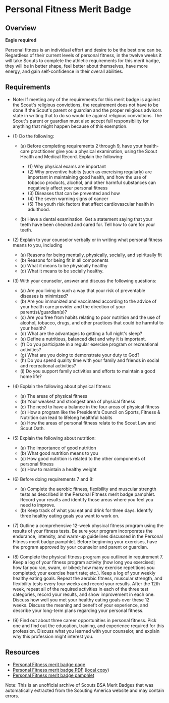 

# Personal Fitness Merit Badge


## Overview

**Eagle required**

Personal fitness is an individual effort and desire to be the best one can be. Regardless of their current levels of personal fitness, in the twelve weeks it will take Scouts to complete the athletic requirements for this merit badge, they will be in better shape, feel better about themselves, have more energy, and gain self-confidence in their overall abilities.

## Requirements

* Note: If meeting any of the requirements for this merit badge is against the Scout's religious convictions, the requirement does not have to be done if the Scout's parent or guardian and the proper religious advisors state in writing that to do so would be against religious convictions. The Scout's parent or guardian must also accept full responsibility for anything that might happen because of this exemption.
* (1) Do the following:
    * (a) Before completing requirements 2 through 9, have your health-care practitioner give you a physical examination, using the Scout Health and Medical Record. Explain the following:
        * (1) Why physical exams are important
        * (2) Why preventive habits (such as exercising regularly) are important in maintaining good health, and how the use of tobacco products, alcohol, and other harmful substances can negatively affect your personal fitness
        * (3) Diseases that can be prevented and how
        * (4) The seven warning signs of cancer
        * (5) The youth risk factors that affect cardiovascular health in adulthood.


    * (b) Have a dental examination. Get a statement saying that your teeth have been checked and cared for. Tell how to care for your teeth.


* (2) Explain to your counselor verbally or in writing what personal fitness means to you, including
    * (a) Reasons for being mentally, physically, socially, and spiritually fit
    * (b) Reasons for being fit in all components
    * (c) What it means to be physically healthy
    * (d) What it means to be socially healthy.


* (3) With your counselor, answer and discuss the following questions:
    * (a) Are you living in such a way that your risk of preventable diseases is minimized?
    * (b) Are you immunized and vaccinated according to the advice of your health care provider and the direction of your parent(s)/guardian(s)?
    * (c) Are you free from habits relating to poor nutrition and the use of alcohol, tobacco, drugs, and other practices that could be harmful to your health?
    * (d) What are the advantages to getting a full night's sleep?
    * (e) Define a nutritious, balanced diet and why it is important.
    * (f) Do you participate in a regular exercise program or recreational activities?
    * (g) What are you doing to demonstrate your duty to God?
    * (h) Do you spend quality time with your family and friends in social and recreational activities?
    * (i) Do you support family activities and efforts to maintain a good home life?


* (4) Explain the following about physical fitness:
    * (a) The areas of physical fitness
    * (b) Your weakest and strongest area of physical fitness
    * (c) The need to have a balance in the four areas of physical fitness
    * (d) How a program like the President's Council on Sports, Fitness & Nutrition can lead to lifelong healthful habits
    * (e) How the areas of personal fitness relate to the Scout Law and Scout Oath.


* (5) Explain the following about nutrition:
    * (a) The importance of good nutrition
    * (b) What good nutrition means to you
    * (c) How good nutrition is related to the other components of personal fitness
    * (d) How to maintain a healthy weight


* (6) Before doing requirements 7 and 8:
    * (a) Complete the aerobic fitness, flexibility and muscular strength tests as described in the Personal Fitness merit badge pamphlet. Record your results and identify those areas where you feel you need to improve.
    * (b) Keep track of what you eat and drink for three days. Identify three healthy eating goals you want to work on.


* (7) Outline a comprehensive 12-week physical fitness program using the results of your fitness tests. Be sure your program incorporates the endurance, intensity, and warm-up guidelines discussed in the Personal Fitness merit badge pamphlet. Before beginning your exercises, have the program approved by your counselor and parent or guardian.
* (8) Complete the physical fitness program you outlined in requirement 7. Keep a log of your fitness program activity (how long you exercised; how far you ran, swam, or biked; how many exercise repetitions you completed; your exercise  heart rate; etc.). Keep a log of your weekly healthy eating goals. Repeat the aerobic  fitness, muscular strength, and flexibility tests every four weeks and record your results. After the 12th week, repeat all of the required activities in each of the three test categories, record your results, and show improvement in each one. Discuss how well you met your healthy eating goals over these 12 weeks. Discuss the meaning and benefit of your experience, and describe your long-term plans regarding your personal fitness.
* (9) Find out about three career opportunities in personal fitness. Pick one and find out the education, training, and experience required for this profession. Discuss what you learned with your counselor, and explain why this profession might interest you.


## Resources

- [Personal Fitness merit badge page](https://www.scouting.org/merit-badges/personal-fitness/)
- [Personal Fitness merit badge PDF](https://filestore.scouting.org/filestore/Merit_Badge_ReqandRes/Pamphlets/Personal%20Fitness_2024.pdf) ([local copy](files/personal-fitness-merit-badge.pdf))
- [Personal Fitness merit badge pamphlet](https://www.scoutshop.org/personal-fitness-merit-badge-pamphlet-656894.html)

Note: This is an unofficial archive of Scouts BSA Merit Badges that was automatically extracted from the Scouting America website and may contain errors.